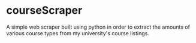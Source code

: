 # courseScraper
A simple web scraper built using python in order to extract the amounts of various course types from my university's course listings.
